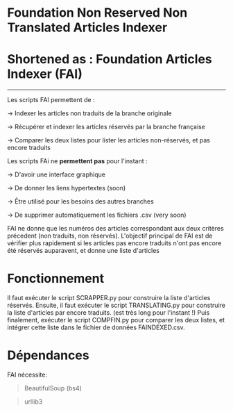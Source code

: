 # Foundation Non Reserved Non Translated Articles Indexer
# Shortened as : Foundation Articles Indexer (FAI)

----

Les scripts FAI permettent de : 

-> Indexer les articles non traduits de la branche originale 

-> Récupérer et indexer les articles réservés par la branche française

-> Comparer les deux listes pour lister les articles non-réservés, et pas encore traduits

Les scripts FAi ne **permettent pas** pour l'instant : 

-> D'avoir une interface graphique

-> De donner les liens hypertextes (soon)

-> Être utilisé pour les besoins des autres branches

-> De supprimer automatiquement les fichiers .csv (very soon)


FAI ne donne que les numéros des articles correspondant aux deux critères précedent (non traduits, non réservés). L'objectif principal de FAI est de vérifier plus rapidement si les articles pas encore traduits n'ont pas encore été réservés auparavent, et donne une liste d'articles 

# Fonctionnement

Il faut exécuter le script SCRAPPER.py pour construire la liste d'articles réservés.
Ensuite, il faut exécuter le script TRANSLATING.py pour construire la liste d'articles par encore traduits. (est très long pour l'instant !) Puis finalement, exécuter le script COMPFIN.py pour comparer les deux listes, et intégrer cette liste dans le fichier de données FAINDEXED.csv.

# Dépendances

FAI nécessite:

> BeautifulSoup (bs4)

> urllib3
